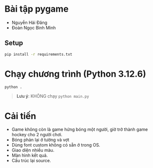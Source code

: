 # Bài tập pygame

- Nguyễn Hải Đăng
- Đoàn Ngọc Bình Minh

## Setup

```bash
pip install -r requirements.txt
```

# Chạy chương trình (Python 3.12.6)
```bash
python .
```
> **Lưu ý**: KHÔNG chạy `python main.py`

# Cải tiến
- Game không còn là game hứng bóng một người, giờ trở thành game hockey cho 2 người chơi.
- Bóng phản lại ở tường và vợt
- Dùng font custom không có sẵn ở trong OS.
- Giao diện nhiều màu.
- Màn hình kết quả.
- Cấu trúc lại source.
